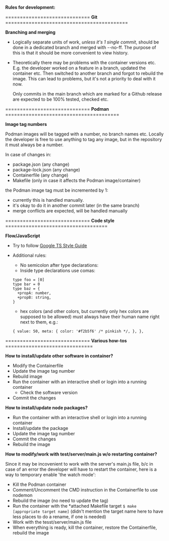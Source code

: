 **Rules for development:**

============================= **Git** ==========================================

**Branching and merging**

- Logically separate units of work, *unless it's 1 single commit*, should be
  done in a dedicated branch and merged with --no-ff. The purpose of this is
  that it should be more convenient to view history.

- Theoretically there may be problems with the container versions etc. E.g. the
  developer worked on a feature in a branch, updated the container etc. Then
  switched to another branch and forgot to rebuild the image. This can lead to
  problems, but it's not a priority to deal with it now.

  Only commits in the main branch which are marked for a Github release are
  expected to be 100% tested, checked etc.

============================= **Podman** =======================================

**Image tag numbers**

Podman images will be tagged with a number, no branch names etc. Locally the
developer is free to use anything to tag any image, but in the repository it
must always be a number.

In case of changes in:

- package.json (any change)
- package-lock.json (any change)
- Containerfile (any change)
- Makefile (only in case it affects the Podman image/container)

the Podman image tag must be incremented by 1:

- currently this is handled manually.
- it's okay to do it in another commit later (in the same branch)
- merge conflicts are expected, will be handled manually

============================= **Code style** ===================================

**Flow/JavaScript**

- Try to follow [Google TS Style Guide](https://google.github.io/styleguide/tsguide.html)
- Additional rules:
  - No semicolon after type declarations:
  - Inside type declarations use comas:
  ```
  type foo = [0]
  type bar = 0
  type baz = {
    +propA: number,
    +propB: string,
  }
  ```

  - hex colors (and other colors, but currently only hex colors are supposed to
    be allowed) must always have their human name right next to them, e.g.:
  ```
  { value: 50, meta: { color: '#f2b5f6' /* pinkish */, }, },
  ```

============================= **Various how-tos** ==============================

**How to install/update other software in container?**

- Modify the Containerfile
- Update the image tag number
- Rebuild image
- Run the container with an interactive shell or login into a running container
  - Check the software version
- Commit the changes

**How to install/update node packages?**

- Run the container with an interactive shell or login into a running container
- Install/update the package
- Update the image tag number
- Commit the changes
- Rebuild the image

**How to modify/work with test/server/main.js w/o restarting container?**

Since it may be incovenient to work with the server's main.js file, b/c in case
of an error the developer will have to restart the container, here is a way to
temporary enable 'the watch mode':

- Kill the Podman container
- Comment/Uncomment the CMD instruction in the Containerfile to use nodemon
- Rebuild the image (no need to update the tag)
- Run the container with the *attached Makefile target
  `$ make [appropriate target name]` (didn't mention the target name here to
  have less places to do a rename, if one is needed)
- Work with the tesst/server/main.js file
- When everything is ready, kill the container, restore the Containerfile,
  rebuild the image
